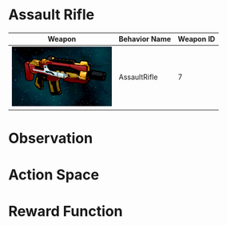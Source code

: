 # Assault Rifle

<div align="center">

| Weapon                                                                | Behavior Name  | Weapon ID |
|-----------------------------------------------------------------------|----------------|-----------|
| <img src="../images/weapons/Weapon08_AssaultRifle.png" width="200px"/>   | AssaultRifle   | 7         |

</div>

# Observation

# Action Space

# Reward Function